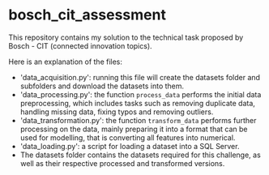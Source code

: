 # bosch_cit_assessment

This repository contains my solution to the technical task proposed by Bosch - CIT (connected innovation topics).

Here is an explanation of the files:
- 'data_acquisition.py': running this file will create the datasets folder and subfolders and download the datasets into them.
- 'data_processing.py': the function `process_data` performs the initial data preprocessing, which includes tasks such as removing duplicate data, handling missing data, fixing typos and removing outliers.
- 'data_transformation.py': the function `transform_data` performs further processing on the data, mainly preparing it into a format that can be used for modelling, that is converting all features into numerical.
- 'data_loading.py': a script for loading a dataset into a SQL Server.
- The datasets folder contains the datasets required for this challenge, as well as their respective processed and transformed versions.
